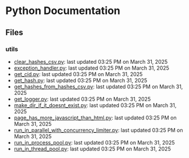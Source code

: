 # Python Documentation

## Files

### utils

- [clear_hashes_csv.py](clear_hashes_csv.md): last updated 03:25 PM on March 31, 2025
- [exception_handler.py](exception_handler.md): last updated 03:25 PM on March 31, 2025
- [get_cid.py](get_cid.md): last updated 03:25 PM on March 31, 2025
- [get_hash.py](get_hash.md): last updated 03:25 PM on March 31, 2025
- [get_hashes_from_hashes_csv.py](get_hashes_from_hashes_csv.md): last updated 03:25 PM on March 31, 2025
- [get_logger.py](get_logger.md): last updated 03:25 PM on March 31, 2025
- [make_dir_if_it_doesnt_exist.py](make_dir_if_it_doesnt_exist.md): last updated 03:25 PM on March 31, 2025
- [page_has_more_javascript_than_html.py](page_has_more_javascript_than_html.md): last updated 03:25 PM on March 31, 2025
- [run_in_parallel_with_concurrency_limiter.py](run_in_parallel_with_concurrency_limiter.md): last updated 03:25 PM on March 31, 2025
- [run_in_process_pool.py](run_in_process_pool.md): last updated 03:25 PM on March 31, 2025
- [run_in_thread_pool.py](run_in_thread_pool.md): last updated 03:25 PM on March 31, 2025
